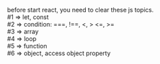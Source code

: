 before start react, you need to clear these js topics.
<br>
#1 => let, const
<br>
#2 => condition: ===, !==, <, > <=, >=
<br>
#3 => array
<br>
#4 => loop
<br>
#5 => function
<br>
#6 => object, access object property
